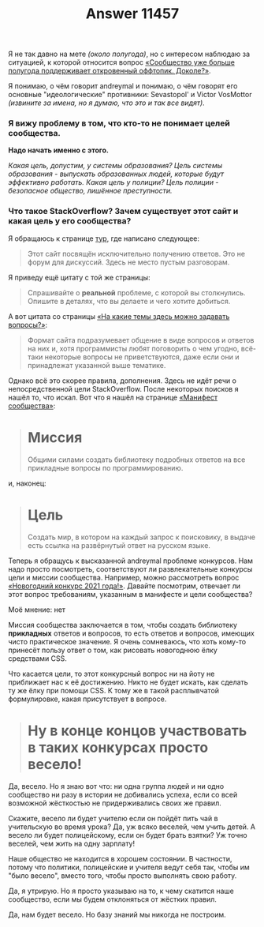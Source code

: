 ﻿---
title: "Answer 11457"
se.owner.user_id: 385867
se.owner.display_name: "Zhenyria"
se.owner.link: "https://ru.meta.stackoverflow.com/users/385867/zhenyria"
se.answer_id: 11457
se.question_id: 11435
se.post_type: answer
se.is_accepted: False
---
<p>Я не так давно на мете <em>(около полугода)</em>, но с интересом наблюдаю за ситуацией, к которой относится вопрос <a href="https://ru.meta.stackoverflow.com/questions/10370">«Сообщество уже больше полугода поддерживает откровенный оффтопик. Доколе?»</a>.</p>
<p>Я понимаю, о чём говорит andreymal и понимаю, о чём говорят его основные &quot;идеологические&quot; противники: Sevastopol' и Victor VosMottor <em>(извините за имена, но я думаю, что это и так все видят)</em>.</p>
<h3>Я вижу проблему в том, что кто-то не понимает целей сообщества.</h3>
<p><strong>Надо начать именно с этого.</strong></p>
<p><em>Какая цель, допустим, у системы образования? Цель системы образования - выпускать образованных людей, которые будут эффективно работать. Какая цель у полиции? Цель полиции - безопасное общество, лишённое преступности.</em></p>
<h3>Что такое StackOverflow? Зачем существует этот сайт и какая цель у его сообщества?</h3>
<p>Я обращаюсь к странице <a href="https://ru.stackoverflow.com/tour">тур</a>, где написано следующее:</p>
<blockquote>
<p>Этот сайт посвящён исключительно получению ответов. Это не форум для
дискуссий. Здесь не место пустым разговорам.</p>
</blockquote>
<p>Я приведу ещё цитату с той же страницы:</p>
<blockquote>
<p>Спрашивайте о <strong>реальной</strong> проблеме, с которой вы столкнулись. Опишите в
деталях, что вы делаете и чего хотите добиться.</p>
</blockquote>
<p>А вот цитата со страницы <a href="https://ru.stackoverflow.com/help/on-topic">«На какие темы здесь можно задавать вопросы?»</a>:</p>
<blockquote>
<p>Формат сайта подразумевает общение в виде вопросов и ответов на них и,
хотя программисты любят поговорить о чем угодно, всё-таки некоторые
вопросы не приветствуются, даже если они и принадлежат указанной выше
тематике.</p>
</blockquote>
<p>Однако всё это скорее правила, дополнения. Здесь не идёт речи о непосредственной цели StackOverflow. После некоторых поисков я нашёл то, что искал. Вот что я нашёл на странице <a href="https://ru.stackoverflow.com/help/manifesto">«Манифест сообщества»</a>:</p>
<blockquote>
<h1>Миссия</h1>
<p>Общими силами создать библиотеку подробных ответов на все
прикладные вопросы по программированию.</p>
</blockquote>
<p>и, наконец:</p>
<blockquote>
<h1>Цель</h1>
<p>Создать мир, в котором на каждый запрос к поисковику, в выдаче
есть ссылка на развёрнутый ответ на русском языке.</p>
</blockquote>
<p>Теперь я обращусь к высказанной andreymal проблеме конкурсов. Нам надо просто посмотреть, соответствуют ли развлекательные конкурсы цели и миссии сообщества. Например, можно рассмотреть вопрос <a href="https://ru.stackoverflow.com/questions/1225740/%D0%9D%D0%BE%D0%B2%D0%BE%D0%B3%D0%BE%D0%B4%D0%BD%D0%B8%D0%B9-%D0%BA%D0%BE%D0%BD%D0%BA%D1%83%D1%80%D1%81-2021-%D0%B3%D0%BE%D0%B4%D0%B0">«Новогодний конкурс 2021 года!»</a>. Давайте посмотрим, отвечает ли этот вопрос требованиям, указанным в манифесте и цели сообщества?</p>
<p>Моё мнение: нет</p>
<p>Миссия сообщества заключается в том, чтобы создать библиотеку <strong>прикладных</strong> ответов и вопросов, то есть ответов и вопросов, имеющих чисто практическое значение. Я очень сомневаюсь, что хоть кому-то принесёт пользу ответ о том, как рисовать новогоднюю ёлку средствами CSS.</p>
<p>Что касается цели, то этот конкурсный вопрос ни на йоту не приближает нас к её достижению. Никто не будет искать, как сделать ту же ёлку при помощи CSS. К тому же в такой расплывчатой формулировке, какая присутствует в вопросе.</p>
<blockquote>
<h1>Ну в конце концов участвовать в таких конкурсах просто весело!</h1>
</blockquote>
<p>Да, весело. Но я знаю вот что: ни одна группа людей и ни одно сообщество ни разу в истории не добивались успеха, если со всей возможной жёсткостью не придерживались своих же правил.</p>
<p>Скажите, весело ли будет учителю если он пойдёт пить чай в учительскую во время урока? Да, уж всяко веселей, чем учить детей. А весело ли будет полицейскому, если он будет брать взятки? Уж точно веселей, чем жить на одну зарплату!</p>
<p>Наше общество не находится в хорошем состоянии. В частности, потому что политики, полицейские и учителя ведут себя так, чтобы им &quot;было весело&quot;, вместо того, чтобы просто выполнять свою работу.</p>
<p>Да, я утрирую. Но я просто указываю на то, к чему скатится наше сообщество, если мы будем отклоняться от жёстких правил.</p>
<p>Да, нам будет весело. Но базу знаний мы никогда не построим.</p>
